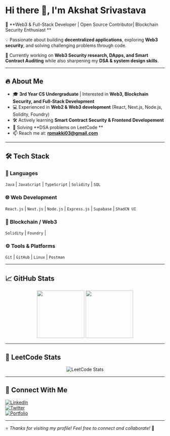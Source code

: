 # Hi there 👋, I'm Akshat Srivastava

🚀 **Web3 & Full-Stack Developer | Open Source Contributor| Blockchain Security Enthusiast  **  

💡 Passionate about building **decentralized applications**, exploring **Web3 security**, and solving challenging problems through code.  

🎯 Currently working on **Web3 Security research, DApps, and Smart Contract Auditing** while also sharpening my **DSA & system design skills**.

---

## 🔥 About Me
- 🎓 **3rd Year CS Undergraduate** | Interested in **Web3, Blockchain Security, and Full-Stack Development**
- 💻 Experienced in **Web2 & Web3 development** (React, Next.js, Node.js, Solidity, Foundry)
- 🛠️ Actively learning **Smart Contract Security & Frontend Developement**
- 🧠 Solving **DSA problems on LeetCode ** 
- 📫 Reach me at: **[rpmakki03@gmail.com](mailto:rpmakki03@gmail.com)**

---

## 🛠️ Tech Stack
### 🚀 Languages
`Java`  | `JavaScript` | `TypeScript` | `Solidity` | `SQL`

### 🌐 Web Development
`React.js` | `Next.js` | `Node.js` | `Express.js` | `Supabase` | `ShadCN UI`

### 🔗 Blockchain / Web3
`Solidity` | `Foundry` | 

### ⚙️ Tools & Platforms
`Git` | `GitHub` | `Linux` | `Postman`

---

## 📈 GitHub Stats
<p align="center">
  <img src="https://github-readme-stats.vercel.app/api?username=rpmakki03&show_icons=true&theme=radical" height="150"/>
  <img src="https://github-readme-stats.vercel.app/api/top-langs/?username=rpmakki03&layout=compact&theme=radical" height="150"/>
</p>

---

## 🧩 LeetCode Stats
<p align="center">
  <img src="https://leetcard.jacoblin.cool/rpmakki?theme=dark&font=Baloo%20Tamma%202&ext=contest" alt="LeetCode Stats" />
</p>

---

## 🤝 Connect With Me
[![LinkedIn](https://img.shields.io/badge/LinkedIn-blue?style=for-the-badge&logo=linkedin)](https://linkedin.com/in/your-linkedin)  
[![Twitter](https://img.shields.io/badge/Twitter-black?style=for-the-badge&logo=twitter)](https://x.com/rpmakki)  
[![Portfolio](https://img.shields.io/badge/Portfolio-orange?style=for-the-badge&logo=firefox)](https://www.linkedin.com/in/akshat-srivastava-814505216?utm_source=share&utm_campaign=share_via&utm_content=profile&utm_medium=android_app)

---

⭐️ *Thanks for visiting my profile! Feel free to connect and collaborate!* 🚀
